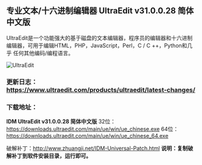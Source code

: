 ## 专业文本/十六进制编辑器 UltraEdit v31.0.0.28 简体中文版

UltraEdit是一个功能强大的基于磁盘的文本编辑器，程序员的编辑器和十六进制编辑器，可用于编辑HTML，PHP，JavaScript，Perl，C / C ++，Python和几乎 任何其他编码/编程语言。

![UltraEdit](https://github.com/zbccyw/zbccyw.github.io/assets/175001413/34ea5e1a-4774-49b6-b1e9-3ae535ccaa88)

### 更新日志：https://www.ultraedit.com/products/ultraedit/latest-changes/

### 下载地址：
**IDM UltraEdit v31.0.0.28 简体中文版**
32位：https://downloads.ultraedit.com/main/ue/win/ue_chinese.exe
64位：https://downloads.ultraedit.com/main/ue/win/ue_chinese_64.exe

破解补丁：http://www.zhuangji.net/IDM-Universal-Patch.html
**说明：复制破解补丁到软件安装目录，运行即可。**